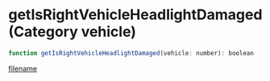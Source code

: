 # getIsRightVehicleHeadlightDamaged (Category vehicle)

```js
function getIsRightVehicleHeadlightDamaged(vehicle: number): boolean
```

[filename](getIsRightVehicleHeadlightDamaged_m.md ':include')